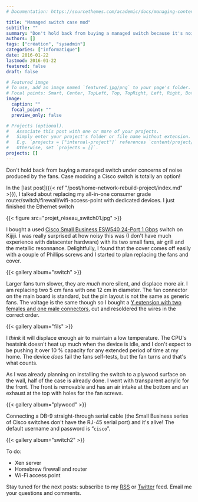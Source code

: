 ```yaml
---
# Documentation: https://sourcethemes.com/academic/docs/managing-content/

title: "Managed switch case mod"
subtitle: ""
summary: "Don't hold back from buying a managed switch because it's noisy. Case modding is totally an option!"
authors: []
tags: ["création", "sysadmin"]
categories: ["informatique"]
date: 2016-01-22
lastmod: 2016-01-22
featured: false
draft: false

# Featured image
# To use, add an image named `featured.jpg/png` to your page's folder.
# Focal points: Smart, Center, TopLeft, Top, TopRight, Left, Right, BottomLeft, Bottom, BottomRight.
image:
  caption: ""
  focal_point: ""
  preview_only: false

# Projects (optional).
#   Associate this post with one or more of your projects.
#   Simply enter your project's folder or file name without extension.
#   E.g. `projects = ["internal-project"]` references `content/project/deep-learning/index.md`.
#   Otherwise, set `projects = []`.
projects: []
---
```


Don't hold back from buying a managed switch under concerns of noise produced by the fans. Case modding a Cisco switch is totally an option!

In the [last post]({{< ref "/post/home-network-rebuild-project/index.md" >}}), I talked about replacing my all-in-one consumer grade router/switch/firewall/wifi-access-point with dedicated devices. I just finished the Ethernet switch

{{< figure src="projet_réseau_switch01.jpg" >}}

I bought a used [Cisco Small Business ESW540 24-Port 1&nbsp;Gbps](http://www.cisco.com/c/en/us/support/switches/esw540-24-port-10-100-1000-switch/model.html) switch on Kijiji. I was really surprised at how noisy this was (I don't have much experience with datacenter hardware) with its two small fans, air grill and the metallic resonnance. Delightfully, I found that the cover comes off easily with a couple of Phillips screws and I started to plan replacing the fans and cover.

{{< gallery album="switch" >}}

Larger fans turn slower, they are *much* more silent, and displace more air. I am replacing two 5&nbsp;cm fans with one 12&nbsp;cm in diameter. The fan connector on the main board is standard, but the pin layout is not the same as generic fans. The voltage is the same though so I bought a [Y extension with two females and one male connectors](http://www.newegg.ca/Product/Product.aspx?Item=N82E16812119148), cut and resoldered the wires in the correct order.

{{< gallery album="fils" >}}

I *think* it will displace enough air to maintain a low temperature. The CPU's heatsink doesn't heat up much when the device is idle, and I don't expect to be pushing it over 10&nbsp;% capacity for any extended period of time at my home. The device *does* fail the fans self-tests, but the fan turns and that's what counts.

As I was already planning on installing the switch to a plywood surface on the wall, half of the case is already done. I went with transparent acrylic for the front. The front is removable and has an air intake at the bottom and an exhaust at the top with holes for the fan screws.

{{< gallery album="plywood" >}}

Connecting a DB-9 straight-through serial cable (the Small Business series of Cisco switches don't have the RJ-45 serial port) and it's alive! The default username and password is “`cisco`”.

{{< gallery album="switch2" >}}

To do:

* Xen server
* Homebrew firewall and router
* Wi-Fi access point

Stay tuned for the next posts: subscribe to my [RSS](https://alexandre.deverteuil.net/blogue/rss/) or [Twitter](https://twitter.com/SystemPk) feed. Email me your questions and comments.
